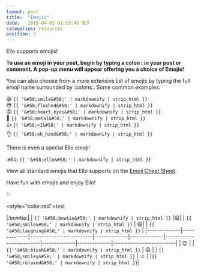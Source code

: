 ```yaml
---
layout: post
title:  "Emojis"
date:   2015-04-02 01:23:45 MDT
categories: resources
position: 7
---
```

Ello supports emojis!

**To use an emoji in your post, begin by typing a colon : in your post or comment. A pop-up menu will appear offering you a choice of Emojis!**

You can also choose from a more extensive list of emojis by typing the full emoji name surrounded by :colons:. Some common examples:

:smile: `{{ '&#58;smile&#58;' | markdownify | strip_html }}`  
:flushed: `{{ '&#58;flushed&#58;' | markdownify | strip_html }}`  
:heart_eyes: `{{ '&#58;heart_eyes&#58;' | markdownify | strip_html }}`  
:metal: `{{ '&#58;metal&#58;' | markdownify | strip_html }}`  
:+1: `{{ '&#58;+1&#58;' | markdownify | strip_html }}`  
:ok_hand: `{{ '&#58;ok_hand&#58;' | markdownify | strip_html }}`  

There is even a special Ello emoji!

:ello: `{{ '&#58;ello&#58;' | markdownify | strip_html }}`

View all standard emojis that Ello supports on the [Emoji Cheat Sheet](http://www.emoji-cheat-sheet.com/).

Have fun with emojis and enjoy Ello!

:sparkles:

<style="color:red">test</style>



|:bowtie:| | `{{ '&#58;bowtie&#58;' | markdownify | strip_html }}` |:smile:| | `{{ '&#58;smile&#58;' | markdownify | strip_html }}` | :laughing:| | `{{ '&#58;laughing&#58;' | markdownify | strip_html }}` |
|--------------|--------------|--------------------------|--------------|--------------|--------------------------|--------------|--------------|--------------------------|
| :blush: | | `{{ '&#58;blush&#58;' | markdownify | strip_html }}` | :smiley: | | `{{ '&#58;smiley&#58;' | markdownify | strip_html }}` |  :relaxed:  | |`{{ '&#58;relaxed&#58;' | markdownify | strip_html }}`|
